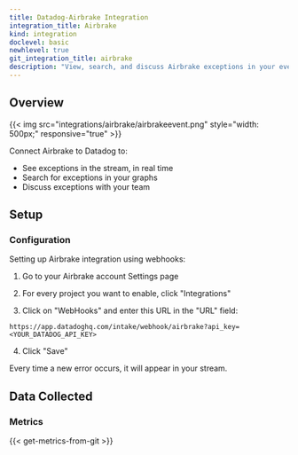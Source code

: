 ```yaml
---
title: Datadog-Airbrake Integration
integration_title: Airbrake
kind: integration
doclevel: basic
newhlevel: true
git_integration_title: airbrake
description: "View, search, and discuss Airbrake exceptions in your event stream."
---
```


## Overview

{{< img src="integrations/airbrake/airbrakeevent.png" style="width: 500px;" responsive="true" >}}

Connect Airbrake to Datadog to:

  * See exceptions in the stream, in real time
  * Search for exceptions in your graphs
  * Discuss exceptions with your team

## Setup
### Configuration

Setting up Airbrake integration using webhooks:

1. Go to your Airbrake account Settings page

2. For every project you want to enable, click "Integrations"

3. Click on "WebHooks" and enter this URL in the "URL" field:
```
https://app.datadoghq.com/intake/webhook/airbrake?api_key=<YOUR_DATADOG_API_KEY>
```

4. Click "Save"

Every time a new error occurs, it will appear in your stream.

## Data Collected
### Metrics

{{< get-metrics-from-git >}}
